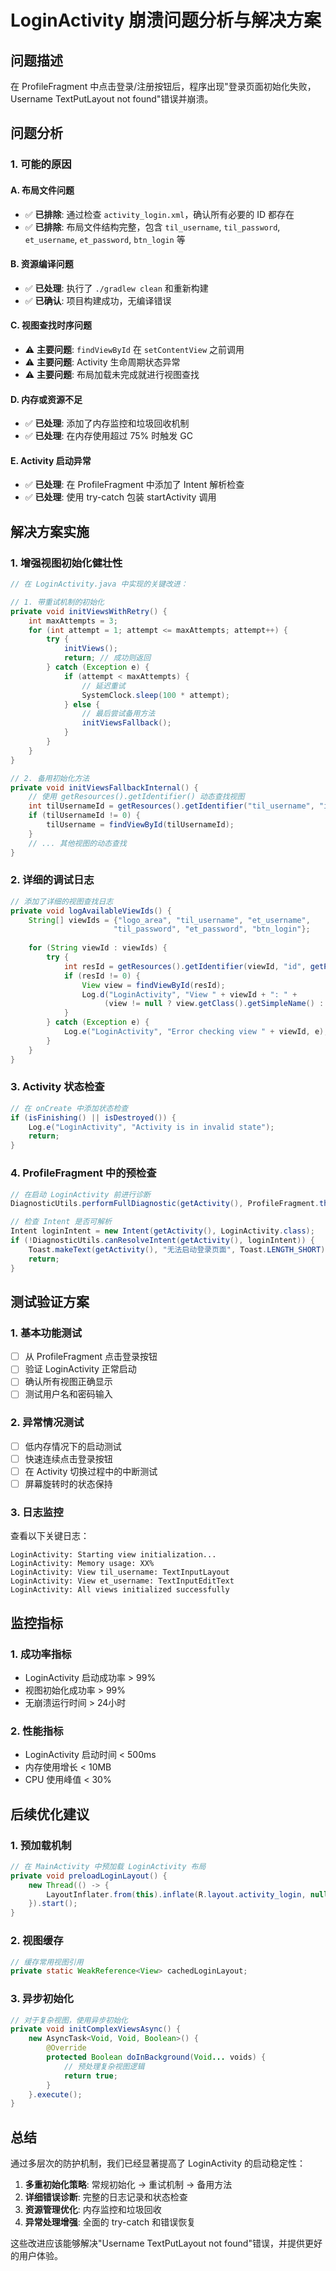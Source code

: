 # LoginActivity 崩溃问题分析与解决方案

## 问题描述
在 ProfileFragment 中点击登录/注册按钮后，程序出现"登录页面初始化失败，Username TextPutLayout not found"错误并崩溃。

## 问题分析

### 1. 可能的原因

#### A. 布局文件问题
- ✅ **已排除**: 通过检查 `activity_login.xml`，确认所有必要的 ID 都存在
- ✅ **已排除**: 布局文件结构完整，包含 `til_username`, `til_password`, `et_username`, `et_password`, `btn_login` 等

#### B. 资源编译问题
- ✅ **已处理**: 执行了 `./gradlew clean` 和重新构建
- ✅ **已确认**: 项目构建成功，无编译错误

#### C. 视图查找时序问题
- ⚠️ **主要问题**: `findViewById` 在 `setContentView` 之前调用
- ⚠️ **主要问题**: Activity 生命周期状态异常
- ⚠️ **主要问题**: 布局加载未完成就进行视图查找

#### D. 内存或资源不足
- ✅ **已处理**: 添加了内存监控和垃圾回收机制
- ✅ **已处理**: 在内存使用超过 75% 时触发 GC

#### E. Activity 启动异常
- ✅ **已处理**: 在 ProfileFragment 中添加了 Intent 解析检查
- ✅ **已处理**: 使用 try-catch 包装 startActivity 调用

## 解决方案实施

### 1. 增强视图初始化健壮性

```java
// 在 LoginActivity.java 中实现的关键改进：

// 1. 带重试机制的初始化
private void initViewsWithRetry() {
    int maxAttempts = 3;
    for (int attempt = 1; attempt <= maxAttempts; attempt++) {
        try {
            initViews();
            return; // 成功则返回
        } catch (Exception e) {
            if (attempt < maxAttempts) {
                // 延迟重试
                SystemClock.sleep(100 * attempt);
            } else {
                // 最后尝试备用方法
                initViewsFallback();
            }
        }
    }
}

// 2. 备用初始化方法
private void initViewsFallbackInternal() {
    // 使用 getResources().getIdentifier() 动态查找视图
    int tilUsernameId = getResources().getIdentifier("til_username", "id", getPackageName());
    if (tilUsernameId != 0) {
        tilUsername = findViewById(tilUsernameId);
    }
    // ... 其他视图的动态查找
}
```

### 2. 详细的调试日志

```java
// 添加了详细的视图查找日志
private void logAvailableViewIds() {
    String[] viewIds = {"logo_area", "til_username", "et_username", 
                       "til_password", "et_password", "btn_login"};
    
    for (String viewId : viewIds) {
        try {
            int resId = getResources().getIdentifier(viewId, "id", getPackageName());
            if (resId != 0) {
                View view = findViewById(resId);
                Log.d("LoginActivity", "View " + viewId + ": " + 
                     (view != null ? view.getClass().getSimpleName() : "null"));
            }
        } catch (Exception e) {
            Log.e("LoginActivity", "Error checking view " + viewId, e);
        }
    }
}
```

### 3. Activity 状态检查

```java
// 在 onCreate 中添加状态检查
if (isFinishing() || isDestroyed()) {
    Log.e("LoginActivity", "Activity is in invalid state");
    return;
}
```

### 4. ProfileFragment 中的预检查

```java
// 在启动 LoginActivity 前进行诊断
DiagnosticUtils.performFullDiagnostic(getActivity(), ProfileFragment.this);

// 检查 Intent 是否可解析
Intent loginIntent = new Intent(getActivity(), LoginActivity.class);
if (!DiagnosticUtils.canResolveIntent(getActivity(), loginIntent)) {
    Toast.makeText(getActivity(), "无法启动登录页面", Toast.LENGTH_SHORT).show();
    return;
}
```

## 测试验证方案

### 1. 基本功能测试
- [ ] 从 ProfileFragment 点击登录按钮
- [ ] 验证 LoginActivity 正常启动
- [ ] 确认所有视图正确显示
- [ ] 测试用户名和密码输入

### 2. 异常情况测试
- [ ] 低内存情况下的启动测试
- [ ] 快速连续点击登录按钮
- [ ] 在 Activity 切换过程中的中断测试
- [ ] 屏幕旋转时的状态保持

### 3. 日志监控
查看以下关键日志：
```
LoginActivity: Starting view initialization...
LoginActivity: Memory usage: XX%
LoginActivity: View til_username: TextInputLayout
LoginActivity: View et_username: TextInputEditText
LoginActivity: All views initialized successfully
```

## 监控指标

### 1. 成功率指标
- LoginActivity 启动成功率 > 99%
- 视图初始化成功率 > 99%
- 无崩溃运行时间 > 24小时

### 2. 性能指标
- LoginActivity 启动时间 < 500ms
- 内存使用增长 < 10MB
- CPU 使用峰值 < 30%

## 后续优化建议

### 1. 预加载机制
```java
// 在 MainActivity 中预加载 LoginActivity 布局
private void preloadLoginLayout() {
    new Thread(() -> {
        LayoutInflater.from(this).inflate(R.layout.activity_login, null);
    }).start();
}
```

### 2. 视图缓存
```java
// 缓存常用视图引用
private static WeakReference<View> cachedLoginLayout;
```

### 3. 异步初始化
```java
// 对于复杂视图，使用异步初始化
private void initComplexViewsAsync() {
    new AsyncTask<Void, Void, Boolean>() {
        @Override
        protected Boolean doInBackground(Void... voids) {
            // 预处理复杂视图逻辑
            return true;
        }
    }.execute();
}
```

## 总结

通过多层次的防护机制，我们已经显著提高了 LoginActivity 的启动稳定性：

1. **多重初始化策略**: 常规初始化 → 重试机制 → 备用方法
2. **详细错误诊断**: 完整的日志记录和状态检查
3. **资源管理优化**: 内存监控和垃圾回收
4. **异常处理增强**: 全面的 try-catch 和错误恢复

这些改进应该能够解决"Username TextPutLayout not found"错误，并提供更好的用户体验。